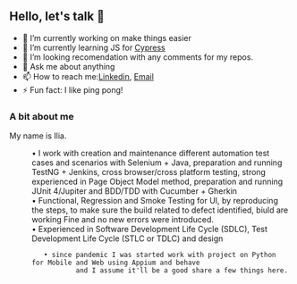 ## Hello, let's talk 👋



- 🔭 I’m currently working on make things easier
- 🌱 I’m currently learning JS for [Cypress](https://www.npmjs.com/package/cypress-downloadfile)
- 🤔 I’m looking recomendation with any comments for my repos. 
- 💬 Ask me about anything
- 📫 How to reach me:[Linkedin](https://www.linkedin.com/in/ilia-pavlov-ny34722/), [Email](iliapavlov314@gmail.com)
- ⚡ Fun fact: I like ping pong!


### A bit about me
<p>My name is Ilia.</p> 
<dl>
   <dd> • I work with creation and maintenance different automation test cases and scenarios with Selenium + Java, preparation and running TestNG + Jenkins, cross browser/cross platform  testing, strong experienced in Page Object Model method, preparation and running JUnit 4/Jupiter and BDD/TDD with Cucumber + Gherkin
   </dd>   
   <dd> • Functional, Regression and Smoke Testing for UI, by reproducing the steps, to make sure the build related to defect identified, biuld are working Fine and no new errors were introduced. 
   <dd> • Experienced in Software Development Life Cycle (SDLC), Test Development Life Cycle (STLC or TDLC) and design
      
       • since pandemic I was started work with project on Python for Mobile and Web using Appium and behave
               and I assume it'll be a good share a few things here. 
</dl>

